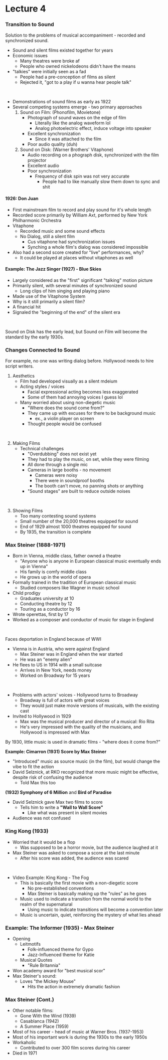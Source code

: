 # Lecture 4

### Transition to Sound

Solution to the problems of musical accompaniment - recorded and synchronized sound.

* Sound and silent films existed together for years
* Economic issues
    * Many theatres were broke af
    * People who owned nickelodeons didn't have the means
* "talkies" were initially seen as a fad
    * People had a pre-conception of films as silent
    * Rejected it, "got to a play if u wanna hear people talk"

<br>

* Demonstrations of sound films as early as 1922
* Several competing systems emerge - two primary approaches
    1. Sound on Film: (Phonofilm, Movietone)
        * Photograph of sound waves on the edge of film
            * Literally like the analog waveform lol
            * Analog photoelectric effect, induce voltage into speaker
        * Excellent synchronization
            * Since it was attached to the film
        * Poor audio quality (duh)
    2. Sound on Disk: (Warner Brothers' Vitaphone)
        * Audio recording on a phograph disk, synchronized with the film projector
        * Excellent audio
        * Poor synchronization
            * Frequency of disk spin was not very accurate
                * People had to like manually slow them down to sync and shit

#### 1926: Don Juan
* First mainstream film to record and play sound for it's whole length
* Recorded score primarily by William Axt, performed by New York Philharmonic Orchestra
* Vitaphone
    * Recorded music and some sound effects
    * No Dialog, still a silent film
        * Cus vitaphone had synchronization issues
        * Synching a whole film's dialog was considered impossible
* Also had a second score created for "live" performances, why?
    * It could be played at places without vitaphones as well

#### Example: The Jazz Singer (1927) - Blue Skies
* Largely considered as the "first" significant "talking" motion picture
* Primarily silent, with several minutes of synchronized sound
    * Long clips of him singing and playing piano
* Made use of the Vitaphone System
* Why is it still primarily a silent film?
* A financial hit
* Signaled the "beginning of the end" of the silent era

<br>

Sound on Disk has the early lead, but Sound on Film will become the standard by the early 1930s.

### Changes Connected to Sound

For example, no one was writing dialog before. Hollywood needs to hire script writers.

1. Aesthetics
    * Film had developed visually as a silent mdeium
    * Acting styles / voices
        * Facial expressional acting becomes less exaggerated
        * Some of them had annoying voices I guess lol
    * Many worried about using non-diegetic music
        * "Where does the sound come from?"
        * They came up with excuses for there to be background music
            * ex., a violin player on screen
        * Thought people would be confused

<br>

2. Making Films
    * Technical challenges
        * "Overdubbing" does not exist yet
        * They had to play the music, on set, while they were filming
        * All done through a single mic
        * Cameras in large booths - no movement
            * Cameras were noisy
            * There were in soundproof booths
            * The booth can't move, no panning shots or anything
        * "Sound stages" are built to reduce outside noises

<br>

3. Showing Films
    * Too many contesting sound systems
    * Small number of the 20,000 theatres equipped for sound
    * End of 1929 almost 1000 theatres equipped for sound
    * By 1935, the transition is complete

### Max Steiner (1888-1971)
* Born in Vienna, middle class, father owned a theatre
    * "Anyone who is anyone in European classical music eventually ends up in Vienna"
    * His family is comfy middle class
    * He grows up in the world of opera
* Formally trained in the tradition of European classical music
    * Studied composers like Wagner in music school
* Child prodigy
    * Graduates university at 10
    * Conducting theatre by 12
    * Touring as a conductor by 16
* Wrote operettas, first by 17
* Worked as a composer and conductor of music for stage in England

<br>

Faces deportation in England because of WWI
* Vienna is in Austria, who were against England
    * Max Steiner was in England when the war started
    * He was an "enemy alien"
* He flees to US in 1914 with a small suitcase
    * Arrives in New York, needs money
    * Worked on Broadway for 15 years

<br>

* Problems with actors' voices - Hollywood turns to Broadway
    * Broadway is full of actors with great voices
    * They would just make movie versions of musicals, with the existing cast
* Invited to Hollywood in 1929
    * Max was the musical producer and director of a musical: Rio Rita
    * He's very impressed with the quality of the musicians, and Hollywood is impressed with Max

By 1930, little music is used in dramatic films - "where does it come from?"

**Example: Cimarron (1931) Score by Max Steiner**
* "Introduced" music as source music (in the film), but would change the vibe to fit the action
* David Selznick, at RKO recognized that more music might be effective, despite risk of confusing the audience
    * Told Max this too

**(1932) Symphony of 6 Million** and **Bird of Paradise**
* David Selznick gave Max two films to score
    * Tells him to write a **"Wall to Wall Score"**
        * Like what was present in silent movies
* Audience was not confused

### King Kong (1933)
* Worried that it would be a flop
    * Was supposed to be a horror movie, but the audience laughed at it
* Max Steiner was asked to compose a score at the last minute
    * After his score was added, the audience was scared

<br>

* Video Example: King Kong - The Fog
    * This is basically the first movie with a non-diegetic score
        * No pre-established conventions
        * Max Steiner is basically making up the "rules" as he goes
    * Music used to indicate a transition from the normal world to the realm of the supernatural
        * Using music to indicate transitions will become a convention later
    * Music is uncertain, quiet, reinforcing the mystery of what lies ahead

### Example: The Informer (1935) - Max Steiner
* Opening
    * Leitmotifs
        * Folk-influenced theme for Gypo
        * Jazz-Influenced theme for Katie
    * Musical Quotes
        * "Rule Britannia"
* Won academy award for "best musical scor"
* Max Steiner's sound:
    * Loves "the Mickey Mouse"
        * Hits the action in extremely dramatic fashion

### Max Steiner (Cont.)
* Other notable films: 
    * Gone With the Wind (1939)
    * Casablanca (1942)
    * A Summer Place (1959)
* Most of his career - head of music at Warner Bros. (1937-1953)
* Most of his important work is during the 1930s to the early 1950s
* Workaholic
    * Contributed to over 300 film scores during his career
* Died in 1971
